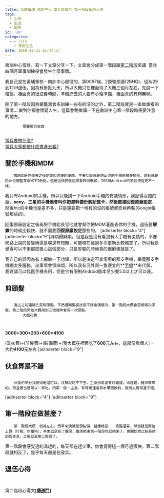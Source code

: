 ```yaml
---
title: 高雄黃埔 南訓中心 當兵四個月 第一階段新訓心得
tags:
  - 心得
  - 生活
  - 軍旅
id: '10'
categories:
  - - life
    - 軍旅生活
date: 2019-12-11 16:47:57
---
```


南訓中心當兵，寫一下文章分享一下，文章會分成第一階段跟[第二階段](https://blog.devcker.com/armytrain2/)來講  當兵四個月軍事訓練役會發生什麼事情。

我自己是在黃埔軍校－南訓中心服役的，第0097梯，2營營部連(2BHQ)，從8/29到12/9退伍，因為有折抵九天，所以大概只在裡面待了大概三個月左右，先說一下結論，裡面真的很浪費時間，準備進去的人要有心理準備，裡面真的有夠無聊。

除了第一階段因為要鑑測會多訓練一些有的沒的之外，第二階段就是一直做重複的事情….做到你都會懷疑人生，這篇會稍微講一下在南訓中心第一階段時需要注意的地方。



```
        需要帶的東西        
    
```

[當兵要帶什麼?](https://blog.devcker.com/army-need-thing/)  
[當兵大家都帶什麼書進去看?](https://blog.devcker.com/army-book/)

## **關於手機和MDM**

```
    MDM就是你進去之後她會叫你裝的東西，主要功能就是防止你的手機開相機拍照，還有就是防止你開藍芽跟WIFI熱點，但是這個要裝這個東西很麻煩，IOS跟Android的安裝流程更不一樣。
```

我只有Android的手機，所以只能講一下Android手機的安裝情形，我記得沒錯的話，**sony、三星的手機他會叫你把資料備份到記憶卡，然後直接回復原廠設定**，然後htc的手機也是差不多，只是還要把一堆有的沒的帳號都砍掉再裝(Google帳號那些的)。

回復原廠設定之後再把手機給長官他就會幫你把MDM灌進去你的手機，退伍要**解鎖**的時候比較快，就不需要**回復原廠設定**那些的。 \[adinserter block="4"\] \[adinserter block="9"\]麻煩歸麻煩，但是我是沒有看到有人手機有災情的，不像網路上說的會變磚還是哪邊有問題，可能現在經過多次更新比較穩定了，所以我是覺得可以不用那麼擔心這個部分，只是安裝的時候真的很麻煩就是了。

我自己的話因為有上網做一下功課，所以是決定不拿常用的那支手機，畢竟那支手機綁太多服務，出事情會很麻煩，所以我有另外買一隻便宜的**[手機](https://igrape.net/2cmNM)**來代替，我建議可以找舊手機去用，但是它有限制Android版本至少要5.0以上才可以裝。

## **剪頭髮**

```
                                                                                
    進去之前建議先剪個頭髮，不然裡面髮婆技術不好會滿痛的，第一階段大概會剪個兩次頭髮，第二階段開始大概兩到三個禮拜會剪一次頭髮。      
        大概花費      
                                                                                
    
```

**3000+300+200+600=4100**

(洗衣費)+(剪髮費)+(裝備費)+(我大概在裡面吃了**600**元左右，這部份看個人) = 大約**4100**元左右 \[adinserter block="9"\]

## **伙食算是不錯**

```
                                                                             
    伙食的部分我覺得是還可以，沒有說吃不下去，主食很常會有炸雞腿，炸雞翅，豬排等等的，而且飯也是可以一直吃，四菜一湯一主食，有時候還會有水果跟飲料，我個人覺得還不錯。
```

\[adinserter block="4"\] \[adinserter block="9"\]

## **第一階段在做甚麼？**

```
    第一階段大概一個月左右，簡單來說就是領裝備，健康檢查，一直聽招募，然後就是開始上課（打靶、刺槍術），再來就是到了鑑測，鑑測結束第一階段也就結束了，會開始放比較長結訓假休息，之後就是第二階段了。
```

第一階段會感覺過的滿趕的，每天都在趕火車，你會覺得這一個月過很快，第二階段就相反了，幾乎每天都是在發呆。

## **退伍心得**

```
    
```

第二階段心得文[**\[傳送門\]**](https://blog.devcker.com/armytrain2/)